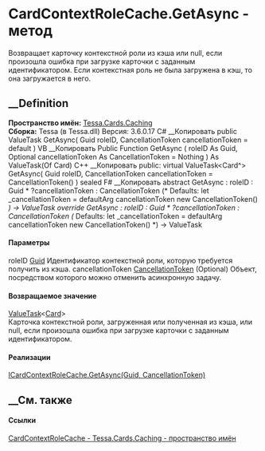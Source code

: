 # CardContextRoleCache.GetAsync - метод
Возвращает карточку контекстной роли из кэша или null, если произошла ошибка
при загрузке карточки с заданным идентификатором. Если контекстная роль не
была загружена в кэш, то она загружается в него.
## __Definition
 **Пространство имён:** [Tessa.Cards.Caching](N_Tessa_Cards_Caching.htm)  
 **Сборка:** Tessa (в Tessa.dll) Версия: 3.6.0.17
C# __Копировать
     public ValueTask<Card> GetAsync(
    	Guid roleID,
    	CancellationToken cancellationToken = default
    )
VB __Копировать
     Public Function GetAsync ( 
    	roleID As Guid,
    	Optional cancellationToken As CancellationToken = Nothing
    ) As ValueTask(Of Card)
C++ __Копировать
     public:
    virtual ValueTask<Card^> GetAsync(
    	Guid roleID, 
    	CancellationToken cancellationToken = CancellationToken()
    ) sealed
F# __Копировать
     abstract GetAsync : 
            roleID : Guid * 
            ?cancellationToken : CancellationToken 
    (* Defaults:
            let _cancellationToken = defaultArg cancellationToken new CancellationToken()
    *)
    -> ValueTask<Card> 
    override GetAsync : 
            roleID : Guid * 
            ?cancellationToken : CancellationToken 
    (* Defaults:
            let _cancellationToken = defaultArg cancellationToken new CancellationToken()
    *)
    -> ValueTask<Card> 
#### Параметры
roleID [Guid](https://learn.microsoft.com/dotnet/api/system.guid)
    Идентификатор контекстной роли, которую требуется получить из кэша.
cancellationToken
[CancellationToken](https://learn.microsoft.com/dotnet/api/system.threading.cancellationtoken)
(Optional)
    Объект, посредством которого можно отменить асинхронную задачу.
#### Возвращаемое значение
[ValueTask](https://learn.microsoft.com/dotnet/api/system.threading.tasks.valuetask-1)<[Card](T_Tessa_Cards_Card.htm)>  
Карточка контекстной роли, загруженная или полученная из кэша, или null, если
произошла ошибка при загрузке карточки с заданным идентификатором.
#### Реализации
[ICardContextRoleCache.GetAsync(Guid,
CancellationToken)](M_Tessa_Cards_Caching_ICardContextRoleCache_GetAsync.htm)  
##  __См. также
#### Ссылки
[CardContextRoleCache - ](T_Tessa_Cards_Caching_CardContextRoleCache.htm)
[Tessa.Cards.Caching - пространство имён](N_Tessa_Cards_Caching.htm)
